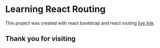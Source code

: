 # Learning React Routing

This project was created with react bootstrap and react routing [live link](https://reactroutingpracticebd.netlify.app/).

## Thank you for visiting


